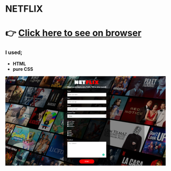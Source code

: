 # NETFLIX
# :point_right: [Click here to see on browser](https://voltran.vercel.app/)

### I used;
  - <b>HTML</b>
  - <b>pure CSS</b>




![Random User App](./images/netflix.png)